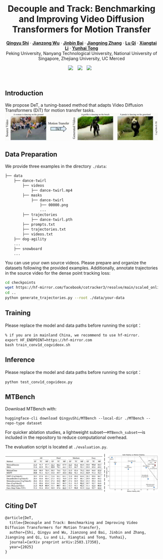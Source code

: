 <br />
<p align="center">
  <h1 align="center">Decouple and Track: Benchmarking and Improving Video Diffusion Transformers for Motion Transfer</h1>
  <p align="center">
    <a href="https://scholar.google.com.hk/citations?user=VpSqhJAAAAAJ&hl=zh-CN"><strong>Qingyu Shi</strong></a>
    ·
    <a href="https://jianzongwu.github.io/"><strong>Jianzong Wu</strong></a>
    ·
    <a href="https://noyii.github.io/"><strong>Jinbin Bai</strong></a>
    ·
    <a href="https://zhangzjn.github.io/"><strong>Jiangning Zhang</strong></a>
    ·
    <a href="http://luqi.info/"><strong>Lu Qi</strong></a>
    ·
    <a href="https://lxtgh.github.io/"><strong>Xiangtai Li</strong></a>
    ·
    <a href="https://scholar.google.com/citations?user=T4gqdPkAAAAJ&hl=zh-CN"><strong>Yunhai Tong</strong></a>
  <br >
     Peking University, Nanyang Technological University, National University of Singapore, Zhejiang University, UC Merced
  </p>

  <div align="center">
    <a href='https://arxiv.org/pdf/2503.17350'><img src="https://img.shields.io/static/v1?label=ArXiv&message=2406.07209&color=B31B1B&logo=arxiv"></a> &ensp;
    <a href='https://shi-qingyu.github.io/DeT.github.io/'><img src="https://img.shields.io/static/v1?label=Project%20Page&message=GitHub&color=blue&logo=github"></a> &ensp;
    <a href='https://huggingface.co/datasets/QingyuShi/MTBench'><img src="https://img.shields.io/static/v1?label=MTBench&message=HuggingFace&color=yellow"></a> &ensp;
  </div>
</p>
<br/>

## Introduction
We propose DeT, a tuning-based method that adapts Video Diffusion Transformers (DiT) for motion transfer tasks.
![DeT](./assets/teaser.gif)



## Data Preparation
We provide three examples in the directory ``./data``:
```text
├── data
    ├── dance-twirl
        ├── videos
            ├── dance-twirl.mp4
        ├── masks
            ├── dance-twirl
                ├── 00000.png
                ...
        ├── trajectories
            ├── dance-twirl.pth
        ├── prompts.txt
        ├── trajectories.txt
        ├── videos.txt
    ├── dog-agility
    ...
    ├── snowboard
    ...
```
You can use your own source videos. Please prepare and organize the datasets following the provided examples. Additionally, annotate trajectories in the source video for the dense point tracking loss:
```bash
cd checkpoints
wget https://hf-mirror.com/facebook/cotracker3/resolve/main/scaled_online.pth
cd ..
python generate_trajectories.py --root ./data/your-data
```

## Training
Please replace the model and data paths before running the script：
```
% if you are in mainland China, we recommend to use hf-mirror.
export HF_ENDPOINT=https://hf-mirror.com
bash train_conv1d_cogvideox.sh
```

## Inference
Please replace the model and data paths before running the script：
```
python test_conv1d_cogvideox.py
```

## MTBench
Download MTBench with:

```
huggingface-cli download QingyuShi/MTBench --local-dir ./MTBench --repo-type dataset
```
For quicker ablation studies, a lightweight subset—``MTBench_subset``—is included in the repository to reduce computational overhead.

The evaluation script is located at ``./evaluation.py``.

![Figure](./assets/quantitative.png)



## Citing DeT
```
@article{DeT,
  title={Decouple and Track: Benchmarking and Improving Video Diffusion Transformers for Motion Transfer},
  author={Shi, Qingyu and Wu, Jianzong and Bai, Jinbin and Zhang, Jiangning and Qi, Lu and Li, Xiangtai and Tong, Yunhai},
  journal={arXiv preprint arXiv:2503.17350},
  year={2025}
}
```
